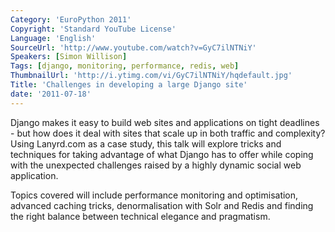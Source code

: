 ```yaml
---
Category: 'EuroPython 2011'
Copyright: 'Standard YouTube License'
Language: 'English'
SourceUrl: 'http://www.youtube.com/watch?v=GyC7ilNTNiY'
Speakers: [Simon Willison]
Tags: [django, monitoring, performance, redis, web]
ThumbnailUrl: 'http://i.ytimg.com/vi/GyC7ilNTNiY/hqdefault.jpg'
Title: 'Challenges in developing a large Django site'
date: '2011-07-18'
---
```

Django makes it easy to build web sites and applications on tight deadlines -
but how does it deal with sites that scale up in both traffic and complexity?
Using Lanyrd.com as a case study, this talk will explore tricks and techniques
for taking advantage of what Django has to offer while coping with the
unexpected challenges raised by a highly dynamic social web application.

Topics covered will include performance monitoring and optimisation, advanced
caching tricks, denormalisation with Solr and Redis and finding the right
balance between technical elegance and pragmatism.
